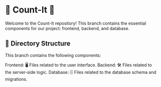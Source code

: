 # 🌟 Count-It 🌟

Welcome to the Count-It repository! This branch contains the essential components for our project: frontend, backend, and database.

## 📂 Directory Structure

This branch contains the following components:

Frontend: 🖥️ Files related to the user interface.
Backend: 🛠️ Files related to the server-side logic.
Database: 🗄️ Files related to the database schema and migrations.
